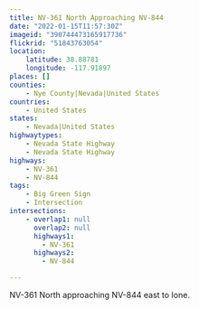 ```yaml
---
title: NV-361 North Approaching NV-844
date: "2022-01-15T11:57:30Z"
imageid: "390744473165917736"
flickrid: "51843763054"
location:
    latitude: 38.88781
    longitude: -117.91897
places: []
counties:
    - Nye County|Nevada|United States
countries:
    - United States
states:
    - Nevada|United States
highwaytypes:
    - Nevada State Highway
    - Nevada State Highway
highways:
    - NV-361
    - NV-844
tags:
    - Big Green Sign
    - Intersection
intersections:
    - overlap1: null
      overlap2: null
      highways1:
        - NV-361
      highways2:
        - NV-844

---
```

NV-361 North approaching NV-844 east to Ione.